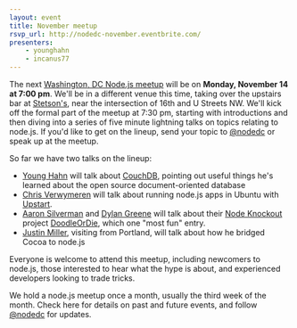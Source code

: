 ```yaml
---
layout: event
title: November meetup
rsvp_url: http://nodedc-november.eventbrite.com/
presenters:
    - younghahn
    - incanus77
---
```

The next [Washington, DC Node.js meetup](http://nodedc-november.eventbrite.com/) will be on **Monday, November 14 at 7:00 pm**. We'll be in a different venue this time, taking over the upstairs bar at [Stetson's](http://stetsons-dc.com/index.php), near the intersection of 16th and U Streets NW. We'll kick off the formal part of the meetup at 7:30 pm, starting with introductions and then diving into a series of five minute lightning talks on topics relating to node.js. If you'd like to get on the lineup, send your topic to [@nodedc](https://twitter.com/#!/nodedc) or speak up at the meetup.

So far we have two talks on the lineup:

- [Young Hahn](https://twitter.com/#!/younghahn) will talk about [CouchDB](http://couchdb.apache.org/), pointing out useful things he's learned about the open source document-oriented database 
- [Chris Verwymeren](https://twitter.com/#!/cvee) will talk about running node.js apps in Ubuntu with [Upstart](http://upstart.ubuntu.com/).
- [Aaron Silverman](http://twitter.com/Zugwalt) and [Dylan Greene](https://twitter.com/#!/dylang) will talk about their [Node Knockout](http://blog.nodeknockout.com/post/9895206272/node-knockout-winners) project [DoodleOrDie](http://doodleordie.com/), which one "most fun" entry.
- [Justin Miller](https://twitter.com/#!/incanus77), visiting from Portland, will talk about how he bridged Cocoa to node.js

Everyone is welcome to attend this meetup, including newcomers to node.js, those interested to hear what the hype is about, and experienced developers looking to trade tricks. 

We hold a node.js meetup once a month, usually the third week of the month. Check here for details on past and future events, and follow [@nodedc](https://twitter.com/#!/nodedc) for updates.
